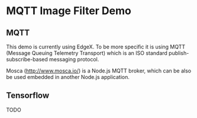 # MQTT Image Filter Demo

## MQTT

This demo is currently using EdgeX. To be more specific it is using MQTT (Message Queuing Telemetry Transport) which is an ISO standard publish-subscribe-based messaging protocol.

Mosca (http://www.mosca.io/) is a Node.js MQTT broker, which can be also be used embedded in another Node.js application.

## Tensorflow

TODO
